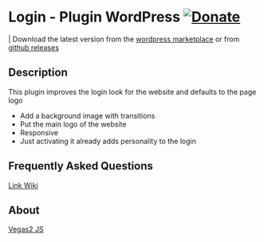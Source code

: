 # Login - Plugin WordPress [![Donate](https://img.shields.io/badge/Donate-PayPal-green.svg)](https://www.paypal.com/donate/?hosted_button_id=32A55GWU7JKY4)

| Download the latest version from the [wordpress marketplace](https://wordpress.org/plugins/login-awp/) or from [github releases](https://github.com/AWP-Software/Login-AWP_WordPress_Plugin/releases)

## Description

This plugin improves the login look for the website and defaults to the page logo

* Add a background image with transitions
* Put the main logo of the website
* Responsive
* Just activating it already adds personality to the login

## Frequently Asked Questions

[Link Wiki](https://github.com/AWP-Software/Login-AWP_WordPress_Plugin/wiki/Frequently-Asked-Questions)

## About 
[Vegas2 JS](https://vegas.jaysalvat.com/)
